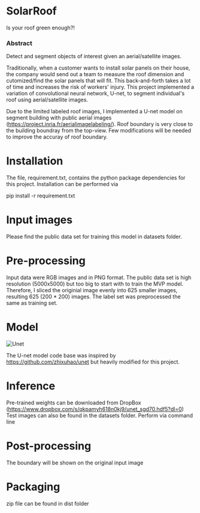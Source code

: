 # SolarRoof

Is your roof green enough?!

### Abstract

Detect and segment objects of interest given an aerial/satellite images.

Traditionally, when a customer wants to install solar panels on their house, the company would send out a team to measure the roof dimension and cutomized/find the solar panels that will fit. This back-and-forth takes a lot of time and increases the risk of workers' injury. This project implemented a variation of convolutional neural network, U-net, to segment individual's roof using aerial/satellite images.

Due to the limited labeled roof images, I implemented a U-net model on segment building with public aerial images (https://project.inria.fr/aerialimagelabeling/). Roof boundary is very close to the building boundray from the top-view. Few modifications will be needed to improve the accuray of roof boundary. 

# Installation

The file, requirement.txt, contains the python package dependencies for this project. Installation can be performed via 


pip install -r requirement.txt

# Input images

Please find the public data set for training this model in datasets folder. 

# Pre-processing

Input data were RGB images and in PNG format. 
The public data set is high resolution (5000x5000) but too big to start with to train the MVP model. Therefore, I sliced the originial image evenly into 625 smaller images, resulting 625 (200 * 200) images. The label set was preprocessed the same as training set. 


# Model
![Unet](https://github.com/julia78118/SolarRoof/blob/master/Unet.jpg)

The U-net model code base was inspired by https://github.com/zhixuhao/unet but heavily modified for this project.

# Inference

Pre-trained weights can be downloaded from DropBox (https://www.dropbox.com/s/qkpamyh618n0kj9/unet_sgd70.hdf5?dl=0)
Test images can also be found in the datasets folder. 
Perform via command line

# Post-processing

The boundary will be shown on the original input image

# Packaging

zip file can be found in dist folder
